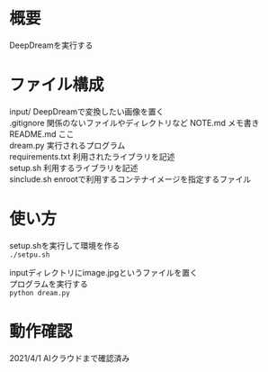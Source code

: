 # 概要  
DeepDreamを実行する  

# ファイル構成  
input/ DeepDreamで変換したい画像を置く  
.gitignore 関係のないファイルやディレクトリなど
NOTE.md  メモ書き  
README.md ここ  
dream.py 実行されるプログラム  
requirements.txt 利用されたライブラリを記述  
setup.sh 利用するライブラリを記述  
sinclude.sh enrootで利用するコンテナイメージを指定するファイル

  
# 使い方  
setup.shを実行して環境を作る  
`./setpu.sh`  
  
inputディレクトリにimage.jpgというファイルを置く  
プログラムを実行する  
`python dream.py`  

# 動作確認
2021/4/1 AIクラウドまで確認済み